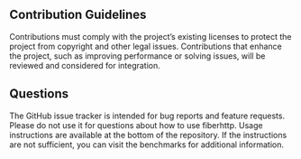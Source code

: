 ## Contribution Guidelines
Contributions must comply with the project’s existing licenses to protect the project from copyright and other legal issues. Contributions that enhance the project, such as improving performance or solving issues, will be reviewed and considered for integration.

## Questions
The GitHub issue tracker is intended for bug reports and feature requests. Please do not use it for questions about how to use fiberhttp. Usage instructions are available at the bottom of the repository. If the instructions are not sufficient, you can visit the benchmarks for additional information.
